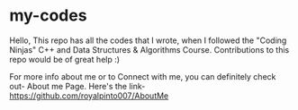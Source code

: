 # my-codes

Hello,
This repo has all the codes that I wrote, when I followed the "Coding Ninjas" C++ and Data Structures & Algorithms Course.
Contributions to this repo would be of great help :)

For more info about me or to Connect with me, you can definitely check out- About me Page.
Here's the link- https://github.com/royalpinto007/AboutMe
